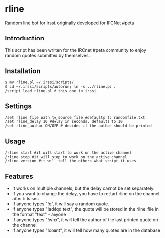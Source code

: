 rline
=====

Random line bot for irssi, originally developed for IRCNet #peta

Introduction
-------------

This script has been written for the IRCnet #peta community
to enjoy random quotes submitted by themselves.

Installation
-------------

    $ mv rline.pl ~/.irssi/scripts/
    $ cd ~/.irssi/scripts/autorun; ln -s ../rline.pl .
    /script load rline.pl # this one in irssi

Settings
-------------

    /set rline_file path_to_source_file #defaults to randomfile.txt
    /set rline_delay 10 #delay in seconds, defaults to 10
    /set rline_author ON/OFF # decides if the author should be printed

Usage
-------------

    /rline start #it will start to work on the active channel
    /rline stop #it will stop to work on the active channel
    /rline version #it will tell the others what script it uses

Features
-------------

- It works on multiple channels, but the delay cannot be set
  separately.
- If you want to change the delay, you have to restart rline
  on the channel after it is set.
- If anyone types "!q", it will say a random quote.
- If anyone types "!addqd text", the quote will be stored in the
  rline_file in the format "text" - anyone
- If anyone types "!who", it will tell the author of the last printed quote on
  the channel
- If anyone types "!count", it will tell how many quotes are in the database
